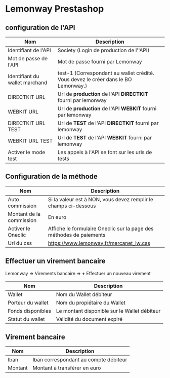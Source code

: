# Lemonway Prestashop

## configuration de l'API

| Nom | Description |   
| -------- | -------- |  
|Identifiant de l'API |Society  (Login de production de l''API) |
|Mot de passe de l'API|Mot de passe fourni par Lemonway|
|Identifiant du wallet marchand|test-1 (Correspondant au wallet crédité. Vous devez le créer dans le BO Lemonway.)|  
|DIRECTKIT URL|Url de **production** de l'API **DIRECTKIT** fourni par lemonway|
|WEBKIT URL|Url de **production** de l'API **WEBKIT** fourni par lemonway|  
|DIRECTKIT URL TEST|Url de **TEST** de l'API  **DIRECTKIT** fourni par lemonway|
|WEBKIT URL TEST|Url de **TEST** de l'API **WEBKIT** fourni par lemonway|| 
|Activer le mode test|Les appels à l'API se font sur les urls de tests|  


## Configuration de la méthode

| Nom | Description |   
| -------- | -------- | 
|Auto commission |Si la valeur est à NON, vous devez remplir le champs ci-dessous|    
|Montant de la commission|En euro| 
|Activer le Oneclic |Affiche le formulaire Oneclic sur la page des méthodes de paiements| 
|Url du css|https://www.lemonway.fr/mercanet_lw.css|    
  
## Effectuer un virement bancaire      

Lemonway => Virements bancaire => **+** Effectuer un nouveau virement  

| Nom | Description |   
| -------- | -------- | 
|Wallet|Nom du Wallet débiteur|  
|Porteur du wallet|Nom du propiétaire du Wallet|  
|Fonds disponibles |Le montant disponible sur le Wallet débiteur|  
|Statut du wallet|Validité du document expiré|  

## Virement bancaire

| Nom | Description |   
| -------- | -------- | 
|Iban|Iban correspondant au compte débiteur|  
|Montant|Montant à transférer en euro|  

